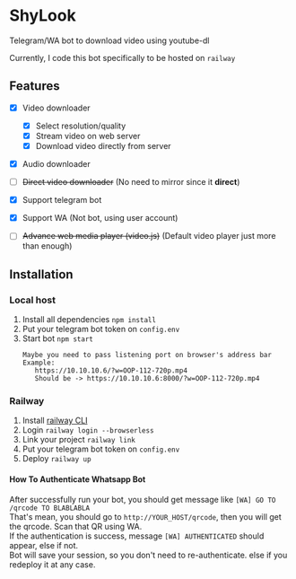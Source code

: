 # ShyLook
Telegram/WA bot to download video using youtube-dl

Currently, I code this bot specifically to be hosted on `railway`  

## Features
- [x] Video downloader
  - [x] Select resolution/quality 
  - [x] Stream video on web server
  - [x] Download video directly from server
- [x] Audio downloader
- [ ] ~~Direct video downloader~~ (No need to mirror since it __direct__)
- [x] Support telegram bot
- [x] Support WA (Not bot, using user account)
- [ ] ~~Advance web media player (video.js)~~ (Default video player just more than enough)


## Installation
### Local host
1. Install all dependencies `npm install`
2. Put your telegram bot token on `config.env`
3. Start bot `npm start`  
    ```
   Maybe you need to pass listening port on browser's address bar
   Example: 
       https://10.10.10.6/?w=OOP-112-720p.mp4
       Should be -> https://10.10.10.6:8000/?w=OOP-112-720p.mp4
   ```

### Railway
1. Install [railway CLI](https://docs.railway.app/develop/cli)
2. Login `railway login --browserless`
3. Link your project `railway link`
4. Put your telegram bot token on `config.env`
5. Deploy `railway up`

#### How To Authenticate Whatsapp Bot
After successfully run your bot, you should get message like `[WA] GO TO /qrcode TO BLABLABLA`  
That's mean, you should go to `http://YOUR_HOST/qrcode`, then you will get the qrcode. Scan that QR using WA.  
If the authentication is success, message `[WA] AUTHENTICATED` should appear, else if not.  
Bot will save your session, so you don't need to re-authenticate. else if you redeploy it at any case.  
